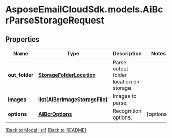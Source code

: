 # AsposeEmailCloudSdk.models.AiBcrParseStorageRequest
## Properties
Name | Type | Description | Notes
------------ | ------------- | ------------- | -------------
**out_folder** | [**StorageFolderLocation**](StorageFolderLocation.md) | Parse output folder location on storage              | 
**images** | [**list[AiBcrImageStorageFile]**](AiBcrImageStorageFile.md) | Images to parse.              | 
**options** | [**AiBcrOptions**](AiBcrOptions.md) | Recognition options.              | [optional] 



[[Back to Model list]](Models.md) [[Back to README]](README.md)


